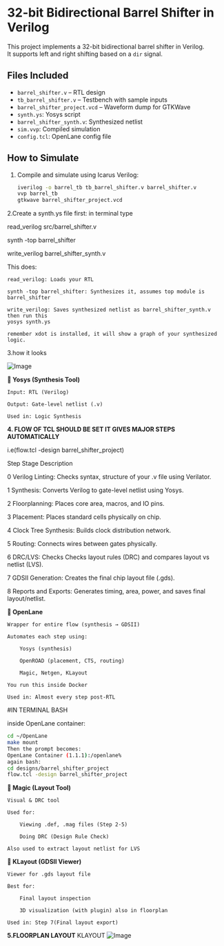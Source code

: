 # 32-bit Bidirectional Barrel Shifter in Verilog

This project implements a 32-bit bidirectional barrel shifter in Verilog.  
It supports left and right shifting based on a `dir` signal.

##  Files Included
- `barrel_shifter.v` – RTL design
- `tb_barrel_shifter.v` – Testbench with sample inputs
- `barrel_shifter_project.vcd` – Waveform dump for GTKWave
- `synth.ys`: Yosys script
- `barrel_shifter_synth.v`: Synthesized netlist
- `sim.vvp`: Compiled simulation
- `config.tcl`: OpenLane config file

## How to Simulate
1. Compile and simulate using Icarus Verilog:
   ```bash
   iverilog -o barrel_tb tb_barrel_shifter.v barrel_shifter.v
   vvp barrel_tb
   gtkwave barrel_shifter_project.vcd
   
2.Create a synth.ys file first:
in terminal type

read_verilog src/barrel_shifter.v

synth -top barrel_shifter

write_verilog barrel_shifter_synth.v

This does:

    read_verilog: Loads your RTL

    synth -top barrel_shifter: Synthesizes it, assumes top module is barrel_shifter

    write_verilog: Saves synthesized netlist as barrel_shifter_synth.v
    then run this
    yosys synth.ys

    remember xdot is installed, it will show a graph of your synthesized logic.
3.how it looks

![Image](https://github.com/user-attachments/assets/e0786237-6c73-4169-9452-96d92b48c54d)

**🔹 Yosys (Synthesis Tool)**

    Input: RTL (Verilog)

    Output: Gate-level netlist (.v)

    Used in: Logic Synthesis 


**4. FLOW OF TCL SHOULD BE SET IT GIVES MAJOR STEPS AUTOMATICALLY**

   
   i.e(flow.tcl -design barrel_shifter_project)
   
Step	Stage	Description

0	Verilog Linting:	Checks syntax, structure of your .v file using Verilator.

1	Synthesis:	Converts Verilog to gate-level netlist using Yosys.

2	Floorplanning:	Places core area, macros, and IO pins.

3	Placement:	Places standard cells physically on chip.

4	Clock Tree Synthesis:	Builds clock distribution network.

5	Routing:	Connects wires between gates physically.

6	DRC/LVS: Checks	Checks layout rules (DRC) and compares layout vs netlist (LVS).

7	GDSII Generation:	Creates the final chip layout file (.gds).

8	Reports and Exports:	Generates timing, area, power, and saves final layout/netlist.

**🔹 OpenLane**

    Wrapper for entire flow (synthesis → GDSII)

    Automates each step using:

        Yosys (synthesis)

        OpenROAD (placement, CTS, routing)

        Magic, Netgen, KLayout

    You run this inside Docker

    Used in: Almost every step post-RTL



#IN TERMINAL BASH

inside OpenLane container:
```bash
cd ~/OpenLane
make mount
Then the prompt becomes:
OpenLane Container (1.1.1):/openlane%
again bash:
cd designs/barrel_shifter_project
flow.tcl -design barrel_shifter_project
```

**🔹 Magic (Layout Tool)**

    Visual & DRC tool

    Used for:

        Viewing .def, .mag files (Step 2-5)

        Doing DRC (Design Rule Check)

    Also used to extract layout netlist for LVS


**🔹 KLayout (GDSII Viewer)**

    Viewer for .gds layout file

    Best for:

        Final layout inspection

        3D visualization (with plugin) also in floorplan

    Used in: Step 7(Final layout export)

**5.FLOORPLAN LAYOUT**
KLAYOUT
![Image](https://github.com/user-attachments/assets/066dd69b-f00c-42ab-a930-c76ded7a7e0f)
